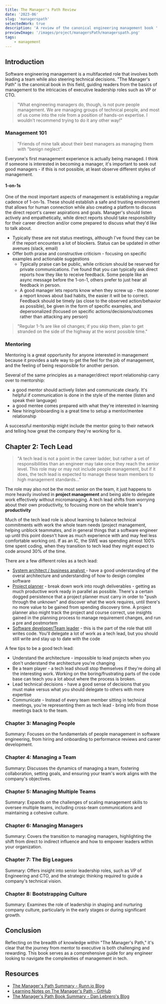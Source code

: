 ```yaml
---
title: The Manager's Path Review
date: '2023-06'
slug: 'managerspath'
selectedWork: true
description: 'A review of the canonical engineering management book '
previewImage: '/images/project/managersPath/managerspath.png'
tags:
    - management
---
```


## Introduction

Software engineering management is a multifaceted role that involves both leading a team while also steering technical decisions. "The Manager's Path" is the canonical book  in this field, guiding readers from the basics of management to the intricacies of executive leadership roles such as VP or CTO.

> "What engineering managers do, though, is not pure people management. We are managing groups of technical people, and most of us come into the role from a position of hands-on expertise. I wouldn't recommend trying to do it any other way!"

### Management 101

> "Friends of mine talk about their best managers as managing them with "benign neglect".

Everyone's first management experience is actually being managed. I think if someone is interested in becoming a manager, it's important to seek out good managers - if this is not possible, at least observe different styles of management.

#### 1-on-1s
One of the most important aspects of management is establishing a regular cadence of 1-on-1s. These should establish a safe and trusting environment that allows for human connection while also creating a platform to discuss the direct report's career aspirations and goals. Manager's should listen actively and empathetically, while direct reports should take responsibility for their career direction and/or come prepared to discuss what they'd like to talk about.

- Typically these are not status meetings, although I've found they can be if the report encounters a lot of blockers. Status can be updated in other avenues (slack, email)
- Offer both praise and constructive criticism - focusing on specific examples and actionable suggestions
    - Typically praise can be public, while criticism should be reserved for private communications. I've found that you can typically ask direct reports how they like to receive feedback. Some people like an async message before the 1-on-1, others prefer to just hear all feedback in person.
  - A good manager lets reports know when they screw up - the sooner a report knows about bad habits, the easier it will be to correct. Feedback should be timely (as close to the observed action/behavior as possible), be given in the form of specific examples, and depersonalized (focused on specific actions/decisions/outcomes rather than attacking any person)


> "Regular 1-1s are like oil changes; if you skip them, plan to get stranded on the side of the highway at the worst possible time."


### Mentoring

Mentoring is a great opportunity for anyone interested in management because it provides a safe way to get the feel for the job of management, and the feeling of being responsible for another person.

Several of the same principles as a manager/direct report relationship carry over to mentorship:
- a good mentor should actively listen and communicate clearly. It's helpful if communication is done in the style of the mentee (listen and speak their language)
- a good mentee comes prepared with what they're interested in learning
- New hiring/onboarding is a great time to setup a mentor/mentee relationship


A successful mentorship might include the mentor going to their network and telling how great the company they're working for is.


## Chapter 2: Tech Lead

>"A tech lead is not a point in the career ladder, but rather a set of responsibilities than an engineer may take once they reach the senior level. This role may or may not include people management, but if it does, the tech lead is expected to manage these team members to high management standards..."

 The role may also not be the most senior on the team, it just happens to more heavily involved in **project management** and being able to delegate work effectively without micromanaging. A tech lead shifts from worrying about their own productivity, to focusing more on the whole team's **productivity**


Much of the tech lead role is about learning to balance technical commitments with work the whole team needs (project management, helping unblock teammates, and in general things that a software engineer up until this point doesn't have as much experience with and may feel less comfortable working on). If as an IC, the SWE was spending almost 100% time spent coding, when they transition to tech lead they might expect to code  around 30% of the time.

There are a few different roles as a tech lead:

- <u>System architect / business analyst </u> - have a good understanding of the overal architecture and understanding of how to design complex software
- <u>Project planner</u> - break down work into rough deliverables - getting as much productive work ready in parallel as possible. There's a certain dogged persistence that a project planner must carry in order to "push through the unknown" and discover what the work requires, until there's no more value to be gained from spending discovery time. A project planner also might track the project and course correct, use insights gained in the planning process to manage requirement changes, and run a pre and postmortem
- <u>Software developer/Team leader</u> - this is the part of the role that still writes code. You'll delegate a lot of work as a tech lead, but you should still write and stay up to date with the code


A few tips to be a good tech lead:
- Understand the architecture - impossible to lead projects when you don't understand the architecture you're changing
- Be a team player - a tech lead shoudl stop themselves if they're doing all the interesting work. Working on the boring/frustrating parts of the code base can teach you a lot about where the process is broken.
- Lead technical decisions - have a good sense of decisions that you must make versus what you should delegate to others with more expertise
- Communicate - Instead of every team member sitting in technical meetings, you're representing them as tech lead - bring info from those meetings back to the team.




### Chapter 3: Managing People

Summary: Focuses on the fundamentals of people management in software engineering, from hiring and onboarding to performance reviews and career development.

### Chapter 4: Managing a Team

Summary: Discusses the dynamics of managing a team, fostering collaboration, setting goals, and ensuring your team's work aligns with the company's objectives.

### Chapter 5: Managing Multiple Teams

Summary: Expands on the challenges of scaling management skills to oversee multiple teams, including cross-team communications and maintaining a cohesive culture.

### Chapter 6: Managing Managers

Summary: Covers the transition to managing managers, highlighting the shift from direct to indirect influence and how to empower leaders within your organization.

### Chapter 7: The Big Leagues

Summary: Offers insight into senior leadership roles, such as VP of Engineering and CTO, and the strategic thinking required to guide a company's technical vision.

### Chapter 8: Bootstrapping Culture

Summary: Examines the role of leadership in shaping and nurturing company culture, particularly in the early stages or during significant growth.

## Conclusion

Reflecting on the breadth of knowledge within "The Manager's Path," it's clear that the journey from mentor to executive is both challenging and rewarding. This book serves as a comprehensive guide for any engineer looking to navigate the complexities of management in tech.

## Resources

-   [The Manager's Path Summary - Runn.io Blog](https://www.runn.io/blog/the-managers-path-summary)
-   [Learning Notes on The Manager's Path - GitHub](https://github.com/keyvanakbary/learning-notes/blob/master/books/the-managers-path.md)
-   [The Manager's Path Book Summary - Dan Lebrero's Blog](https://danlebrero.com/2020/07/22/the-managers-path-book-summary/)
